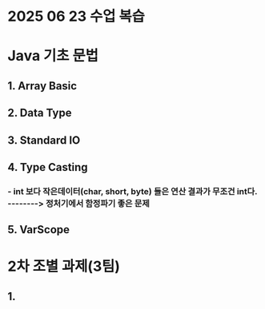 # 2025 06 23 수업 복습
# Java 기초 문법
## 1. Array Basic
## 2. Data Type
## 3. Standard IO
## 4. Type Casting
### - int 보다 작은데이터(char, short, byte) 들은 연산 결과가 무조건 int다. --------> 정처기에서 함정파기 좋은 문제
## 5. VarScope

# 2차 조별 과제(3팀)
## 1. 

